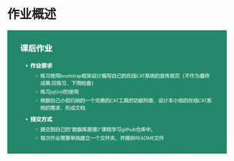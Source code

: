 # 作业概述
![khzy04 pic](https://github.com/JayKay7812/Database-Theory-2/blob/master/%E8%AF%BE%E5%90%8E%E4%BD%9C%E4%B8%9A04/img/khzy04.png)
